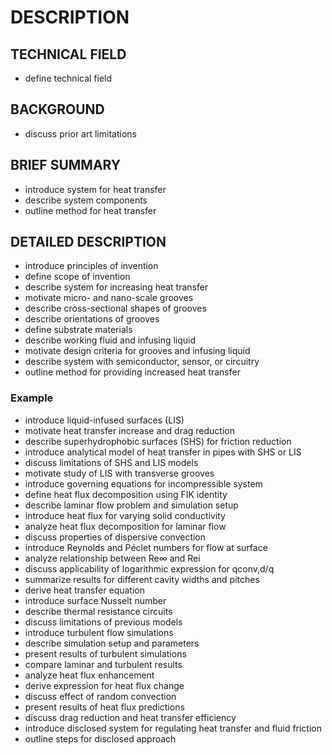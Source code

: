 # DESCRIPTION

## TECHNICAL FIELD

- define technical field

## BACKGROUND

- discuss prior art limitations

## BRIEF SUMMARY

- introduce system for heat transfer
- describe system components
- outline method for heat transfer

## DETAILED DESCRIPTION

- introduce principles of invention
- define scope of invention
- describe system for increasing heat transfer
- motivate micro- and nano-scale grooves
- describe cross-sectional shapes of grooves
- describe orientations of grooves
- define substrate materials
- describe working fluid and infusing liquid
- motivate design criteria for grooves and infusing liquid
- describe system with semiconductor, sensor, or circuitry
- outline method for providing increased heat transfer

### Example

- introduce liquid-infused surfaces (LIS)
- motivate heat transfer increase and drag reduction
- describe superhydrophobic surfaces (SHS) for friction reduction
- introduce analytical model of heat transfer in pipes with SHS or LIS
- discuss limitations of SHS and LIS models
- motivate study of LIS with transverse grooves
- introduce governing equations for incompressible system
- define heat flux decomposition using FIK identity
- describe laminar flow problem and simulation setup
- introduce heat flux for varying solid conductivity
- analyze heat flux decomposition for laminar flow
- discuss properties of dispersive convection
- introduce Reynolds and Péclet numbers for flow at surface
- analyze relationship between Re∞ and Rei
- discuss applicability of logarithmic expression for qconv,d/q
- summarize results for different cavity widths and pitches
- derive heat transfer equation
- introduce surface Nusselt number
- describe thermal resistance circuits
- discuss limitations of previous models
- introduce turbulent flow simulations
- describe simulation setup and parameters
- present results of turbulent simulations
- compare laminar and turbulent results
- analyze heat flux enhancement
- derive expression for heat flux change
- discuss effect of random convection
- present results of heat flux predictions
- discuss drag reduction and heat transfer efficiency
- introduce disclosed system for regulating heat transfer and fluid friction
- outline steps for disclosed approach

